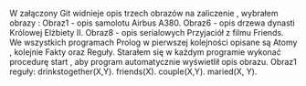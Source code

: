 W załączony Git widnieje opis trzech obrazów na zaliczenie , wybrałem obrazy :
Obraz1 - opis samolotu Airbus A380.
Obraz6 - opis drzewa dynasti Królowej Elżbiety II.
Obraz8 - opis serialowych Przyjaciół z filmu Friends.
We wszystkich programach Prolog w pierwszej kolejności opisane są Atomy , kolejnie Fakty oraz Reguły.
Starałem się w każdym programie wykonać procedurę start , aby program automatycznie wyświetlił opis obrazu.
Obraz1
reguły:
drinkstogether(X,Y).
friends(X).
couple(X,Y).
maried(X, Y).
